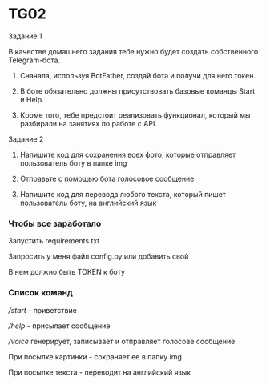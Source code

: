 # TG02

Задание 1

В качестве домашнего задания тебе нужно будет создать собственного Telegram-бота.

1. Сначала, используя BotFather, создай бота и получи для него токен.

2. В боте обязательно должны присутствовать базовые команды Start и Help.

3. Кроме того, тебе предстоит реализовать функционал, который мы разбирали на занятиях по работе с API.

Задание 2

1. Напишите код для сохранения всех фото, которые отправляет пользователь боту в папке img

2. Отправьте с помощью бота голосовое сообщение

3. Напишите код для перевода любого текста, который пишет пользователь боту, на английский язык


### Чтобы все заработало

Запустить requirements.txt

Запросить у меня файл config.py  или добавить свой

В нем должно быть
TOKEN к боту

### Список команд

*/start* - приветствие

*/help* - присылает сообщение

*/voice* генерирует, записывает и отправляет голосове сообщение

При посылке картинки - сохраняет ее в папку img

При посылке текста - переводит на английский язык
